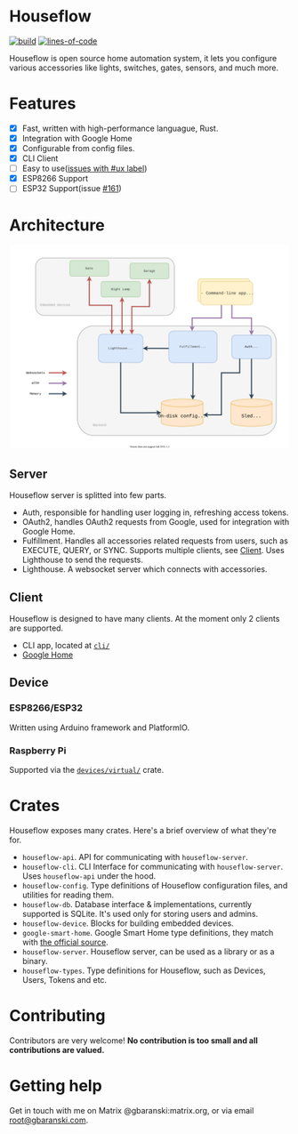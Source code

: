 # Houseflow

[![build](https://img.shields.io/github/workflow/status/gbaranski/houseflow/CI)](https://github.com/gbaranski/houseflow/actions?query=workflow%3ACI)
[![lines-of-code](https://img.shields.io/tokei/lines/github/gbaranski/houseflow)](https://github.com/gbaranski/houseflow)

Houseflow is open source home automation system, it lets you configure various accessories like lights, switches, gates, sensors, and much more.

# Features

- [x] Fast, written with high-performance languague, Rust.
- [x] Integration with Google Home
- [x] Configurable from config files.
- [x] CLI Client
- [ ] Easy to use([issues with #ux label](https://github.com/gbaranski/houseflow/issues?q=is%3Aissue+label%3Aux+))
- [x] ESP8266 Support 
- [ ] ESP32 Support(issue [#161](https://github.com/gbaranski/houseflow/issues/161))

# Architecture

<img src="./docs/architecture.svg">

## Server

Houseflow server is splitted into few parts.

- Auth, responsible for handling user logging in, refreshing access tokens.
- OAuth2, handles OAuth2 requests from Google, used for integration with Google Home.
- Fulfillment. Handles all accessories related requests from users, such as EXECUTE, QUERY, or SYNC. Supports multiple clients, see [Client](#Client). Uses Lighthouse to send the requests.
- Lighthouse. A websocket server which connects with accessories.

## Client

Houseflow is designed to have many clients. At the moment only 2 clients are supported.

- CLI app, located at [`cli/`](./cli)
- [Google Home](https://developers.google.com/assistant/smarthome/overview)

## Device

### ESP8266/ESP32

Written using Arduino framework and PlatformIO.

### Raspberry Pi

Supported via the [`devices/virtual/`](devices/virtual) crate.

# Crates

Houseflow exposes many crates. Here's a brief overview of what they're for.
- `houseflow-api`. API for communicating with `houseflow-server`.
- `houseflow-cli`. CLI Interface for communicating with `houseflow-server`. Uses `houseflow-api` under the hood.
- `houseflow-config`. Type definitions of Houseflow configuration files, and utilities for reading them.
- `houseflow-db`. Database interface & implementations, currently supported is SQLite. It's used only for storing users and admins.
- `houseflow-device`. Blocks for building embedded devices.
- `google-smart-home`. Google Smart Home type definitions, they match with [the official source](https://developers.google.com/assistant/smarthome/overview).
- `houseflow-server`. Houseflow server, can be used as a library or as a binary.
- `houseflow-types`. Type definitions for Houseflow, such as Devices, Users, Tokens and etc.

# Contributing
Contributors are very welcome! **No contribution is too small and all contributions are valued.**

# Getting help

Get in touch with me on Matrix @gbaranski:matrix.org, or via email root@gbaranski.com.
